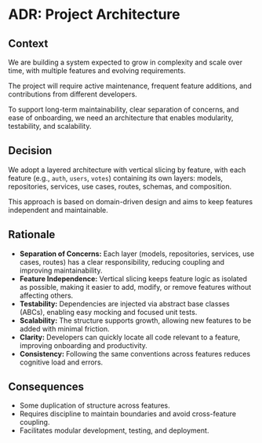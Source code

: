 # ADR: Project Architecture

## Context
We are building a system expected to grow in complexity and scale over time, with multiple features and evolving requirements.

The project will require active maintenance, frequent feature additions, and contributions from different developers.

To support long-term maintainability, clear separation of concerns, and ease of onboarding, we need an architecture that enables modularity, testability, and scalability.

## Decision
We adopt a layered architecture with vertical slicing by feature, with each feature (e.g., `auth`, `users`, `votes`) containing its own layers: models, repositories, services, use cases, routes, schemas, and composition.

This approach is based on domain-driven design and aims to keep features independent and maintainable.

## Rationale
- **Separation of Concerns:** Each layer (models, repositories, services, use cases, routes) has a clear responsibility, reducing coupling and improving maintainability.
- **Feature Independence:** Vertical slicing keeps feature logic as isolated as possible, making it easier to add, modify, or remove features without affecting others.
- **Testability:** Dependencies are injected via abstract base classes (ABCs), enabling easy mocking and focused unit tests.
- **Scalability:** The structure supports growth, allowing new features to be added with minimal friction.
- **Clarity:** Developers can quickly locate all code relevant to a feature, improving onboarding and productivity.
- **Consistency:** Following the same conventions across features reduces cognitive load and errors.

## Consequences
- Some duplication of structure across features.
- Requires discipline to maintain boundaries and avoid cross-feature coupling.
- Facilitates modular development, testing, and deployment.
